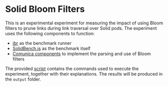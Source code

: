 # Solid Bloom Filters

This is an experimental experiment for measuring the impact of using Bloom filters to prune links during link traversal over Solid pods. The experiment uses the following components to function:

* [jbr](https://github.com/rubensworks/jbr.js) as the benchmark runner
* [SolidBench.js](https://github.com/SolidBench/SolidBench.js) as the benchmark itself
* [Comunica components](https://github.com/surilindur/comunica-components) to implement the parsing and use of Bloom filters

The provided [script](./experiment.sh) contains the commands used to execute the experiment, together with their explanations.
The results will be produced in the `output` folder.
